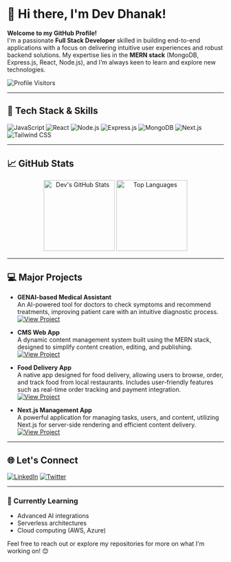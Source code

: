 # 👋 Hi there, I'm Dev Dhanak!

**Welcome to my GitHub Profile!**  
I'm a passionate **Full Stack Developer** skilled in building end-to-end applications with a focus on delivering intuitive user experiences and robust backend solutions. My expertise lies in the **MERN stack** (MongoDB, Express.js, React, Node.js), and I’m always keen to learn and explore new technologies.

![Profile Visitors](https://visitor-badge.glitch.me/badge?page_id=devdhanak.visitor-badge)

---

## 🚀 Tech Stack & Skills
![JavaScript](https://img.shields.io/badge/-JavaScript-F7DF1E?style=flat&logo=javascript&logoColor=black)
![React](https://img.shields.io/badge/-React-61DAFB?style=flat&logo=react&logoColor=black)
![Node.js](https://img.shields.io/badge/-Node.js-339933?style=flat&logo=node.js&logoColor=white)
![Express.js](https://img.shields.io/badge/-Express.js-000000?style=flat&logo=express&logoColor=white)
![MongoDB](https://img.shields.io/badge/-MongoDB-47A248?style=flat&logo=mongodb&logoColor=white)
![Next.js](https://img.shields.io/badge/-Next.js-000000?style=flat&logo=next.js&logoColor=white)
![Tailwind CSS](https://img.shields.io/badge/-Tailwind_CSS-38B2AC?style=flat&logo=tailwind-css&logoColor=white)

---

## 📈 GitHub Stats

<div align="center">
  <img src="https://github-readme-stats.vercel.app/api?username=devdhanak&show_icons=true&theme=radical&cache_seconds=1800" alt="Dev's GitHub Stats" height="165" />
  <img src="https://github-readme-stats.vercel.app/api/top-langs/?username=devdhanak&layout=compact&theme=radical&cache_seconds=1800" alt="Top Languages" height="165" />
</div>

---

## 💻 Major Projects

- **GENAI-based Medical Assistant**  
  An AI-powered tool for doctors to check symptoms and recommend treatments, improving patient care with an intuitive diagnostic process.  
  [![View Project](https://img.shields.io/badge/View_Project-000?style=flat&logo=github&logoColor=white)](https://github.com/devdhanak/GENAI-Medical-Assistant)

- **CMS Web App**  
  A dynamic content management system built using the MERN stack, designed to simplify content creation, editing, and publishing.  
  [![View Project](https://img.shields.io/badge/View_Project-000?style=flat&logo=github&logoColor=white)](https://github.com/devdhanak/CMS-App)

- **Food Delivery App**  
  A native app designed for food delivery, allowing users to browse, order, and track food from local restaurants. Includes user-friendly features such as real-time order tracking and payment integration.  
  [![View Project](https://img.shields.io/badge/View_Project-000?style=flat&logo=github&logoColor=white)](https://github.com/devdhanak/Food-Delivery-App)

- **Next.js Management App**  
  A powerful application for managing tasks, users, and content, utilizing Next.js for server-side rendering and efficient content delivery.  
  [![View Project](https://img.shields.io/badge/View_Project-000?style=flat&logo=github&logoColor=white)](https://github.com/devdhanak/Next-Management-App)

---

## 🌐 Let's Connect
[![LinkedIn](https://img.shields.io/badge/LinkedIn-0077B5?style=flat&logo=linkedin&logoColor=white)](https://www.linkedin.com/in/devdhanak/)
[![Twitter](https://img.shields.io/badge/Twitter-1DA1F2?style=flat&logo=twitter&logoColor=white)](https://twitter.com/devdhanak)

---

### 🌱 Currently Learning
- Advanced AI integrations
- Serverless architectures
- Cloud computing (AWS, Azure)

Feel free to reach out or explore my repositories for more on what I'm working on! 😊
